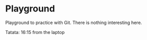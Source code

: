 # Playground
Playground to practice with Git. There is nothing interesting here.

Tatata: 16:15 from the laptop

